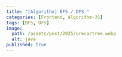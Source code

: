```yaml
---
title: "[Algorithm] BFS / DFS "
categories: [Frontend, Algorithm-JS]
tags: [BFS, DFS]
image:
  path: /assets/post/2025/ureca/tree.webp
  alt: java
published: true
---
```

